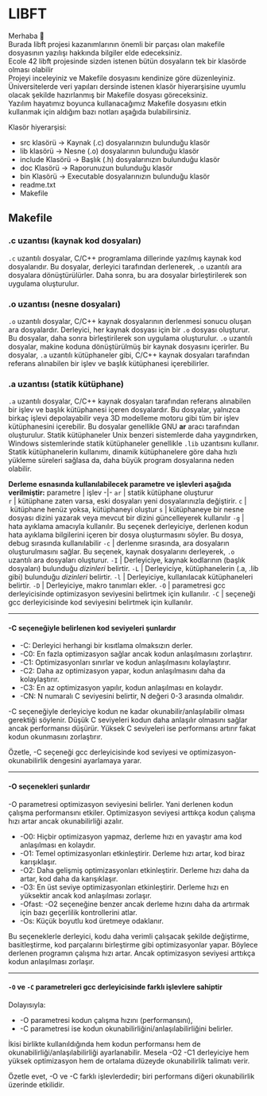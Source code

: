 # LIBFT

Merhaba 👋  
Burada libft projesi kazanımlarının önemli bir parçası olan
makefile dosyasının yazılışı hakkında bilgiler elde edeceksiniz.  
Ecole 42 libft projesinde sizden istenen bütün dosyaların tek bir klasörde olması olabilir  
Projeyi inceleyiniz ve Makefile dosyasını kendinize göre düzenleyiniz.  
Üniversitelerde veri yapıları dersinde istenen klasör hiyerarşisine uyumlu olacak şekilde hazırlanmış bir Makefile dosyası göreceksiniz.  
Yazılım hayatımız boyunca kullanacağımız Makefile dosyasını etkin kullanmak için aldığım bazı notları aşağıda bulabilirsiniz.

Klasör hiyerarşisi:  

- src klasörü -> Kaynak (.c) dosyalarınızın bulunduğu klasör
- lib klasörü -> Nesne (.o) dosyalarının bulunduğu klasör
- include Klasörü -> Başlık (.h) dosyalarınızın bulunduğu klasör
- doc Klasörü -> Raporunuzun bulunduğu klasör
- bin Klasörü -> Executable dosyalarınızın bulunduğu klasör
- readme.txt
- Makefile

## Makefile

### .c uzantısı (kaynak kod dosyaları)

`.c` uzantılı dosyalar, C/C++ programlama dillerinde yazılmış kaynak kod dosyalarıdır. Bu dosyalar, derleyici tarafından derlenerek, `.o` uzantılı ara dosyalara dönüştürülürler. Daha sonra, bu ara dosyalar birleştirilerek son uygulama oluşturulur.

### .o uzantısı (nesne dosyaları)

`.o` uzantılı dosyalar, C/C++ kaynak dosyalarının derlenmesi sonucu oluşan ara dosyalardır. Derleyici, her kaynak dosyası için bir `.o` dosyası oluşturur. Bu dosyalar, daha sonra birleştirilerek son uygulama oluşturulur. `.o` uzantılı dosyalar, makine koduna dönüştürülmüş bir kaynak dosyasını içerirler. Bu dosyalar, `.a` uzantılı kütüphaneler gibi, C/C++ kaynak dosyaları tarafından referans alınabilen bir işlev ve başlık kütüphanesi içerebilirler.

### .a uzantısı (statik kütüphane)

`.a` uzantılı dosyalar, C/C++ kaynak dosyaları tarafından referans alınabilen bir işlev ve başlık kütüphanesi içeren dosyalardır. Bu dosyalar, yalnızca birkaç işlevi depolayabilir veya 3D modelleme motoru gibi tüm bir işlev kütüphanesini içerebilir. Bu dosyalar genellikle GNU **ar** aracı tarafından oluşturulur. Statik kütüphaneler Unix benzeri sistemlerde daha yaygındırken, Windows sistemlerinde statik kütüphaneler genellikle `.lib` uzantısını kullanır. Statik kütüphanelerin kullanımı, dinamik kütüphanelere göre daha hızlı yükleme süreleri sağlasa da, daha büyük program dosyalarına neden olabilir.

**Derleme esnasında kullanılabilecek parametre ve işlevleri aşağıda verilmiştir:**
parametre | işlev
-|-
`ar` | statik kütüphane oluşturur  
`r` | kütüphane zaten varsa, eski dosyaları yeni dosyalarınızla değiştirir.
`c` | kütüphane henüz yoksa, kütüphaneyi oluştur
`s` | kütüphaneye bir nesne dosyası dizini yazarak veya mevcut bir dizini güncelleyerek kullanılır
`-g` | hata ayıklama amacıyla kullanılır. Bu seçenek derleyiciye, derlenen kodun hata ayıklama bilgilerini içeren bir dosya oluşturmasını söyler. Bu dosya, debug sırasında kullanılabilir
`-c` | derlenme sırasında, ara dosyaların oluşturulmasını sağlar. Bu seçenek, kaynak dosyalarını derleyerek, `.o` uzantılı ara dosyaları oluşturur.
`-I` | Derleyiciye, kaynak kodlarının (başlık dosyaları) bulunduğu *dizinleri* belirtir.
`-L` | Derleyiciye, kütüphanelerin (.a, .lib gibi) bulunduğu *dizinleri* belirtir.
`-l` | Derleyiciye, kullanılacak kütüphaneleri belirtir.
`-D` |  Derleyiciye, makro tanımları ekler.
`-O` |  parametresi gcc derleyicisinde optimizasyon seviyesini belirtmek için kullanılır.
 `-C` | seçeneği gcc derleyicisinde kod seviyesini belirtmek için kullanılır.

---

#### -C seçeneğiyle belirlenen kod seviyeleri şunlardır

- -C: Derleyici herhangi bir kısıtlama olmaksızın derler.
- -C0: En fazla optimizasyon sağlar ancak kodun anlaşılmasını zorlaştırır.
- -C1: Optimizasyonları sınırlar ve kodun anlaşılmasını kolaylaştırır.
- -C2: Daha az optimizasyon yapar, kodun anlaşılmasını daha da kolaylaştırır.
- -C3: En az optimizasyon yapılır, kodun anlaşılması en kolaydır.
- -CN: N numaralı C seviyesini belirtir, N değeri 0-3 arasında olmalıdır.

-C seçeneğiyle derleyiciye kodun ne kadar okunabilir/anlaşılabilir olması gerektiği söylenir. Düşük C seviyeleri kodun daha anlaşılır olmasını sağlar ancak performansı düşürür. Yüksek C seviyeleri ise performansı artırır fakat kodun okunmasını zorlaştırır.

Özetle, -C seçeneği gcc derleyicisinde kod seviyesi ve optimizasyon-okunabilirlik dengesini ayarlamaya yarar.

---

#### -O seçenekleri şunlardır

-O parametresi optimizasyon seviyesini belirler. Yani derlenen kodun çalışma performansını etkiler. Optimizasyon seviyesi arttıkça kodun çalışma hızı artar ancak okunabilirliği azalır.

- -O0: Hiçbir optimizasyon yapmaz, derleme hızı en yavaştır ama kod anlaşılması en kolaydır.
- -O1: Temel optimizasyonları etkinleştirir. Derleme hızı artar, kod biraz karışıklaşır.
- -O2: Daha gelişmiş optimizasyonları etkinleştirir. Derleme hızı daha da artar, kod daha da karışıklaşır.
- -O3: En üst seviye optimizasyonları etkinleştirir. Derleme hızı en yüksektir ancak kod anlaşılması zorlaşır.
- -Ofast: -O2 seçeneğine benzer ancak derleme hızını daha da artırmak için bazı geçerlilik kontrollerini atlar.
- -Os: Küçük boyutlu kod üretmeye odaklanır.

Bu seçeneklerle derleyici, kodu daha verimli çalışacak şekilde değiştirme, basitleştirme, kod parçalarını birleştirme gibi optimizasyonlar yapar. Böylece derlenen programın çalışma hızı artar. Ancak optimizasyon seviyesi arttıkça kodun anlaşılması zorlaşır.

---

#### `-O` ve `-C` parametreleri gcc derleyicisinde farklı işlevlere sahiptir

Dolayısıyla:

- -O parametresi kodun çalışma hızını (performansını),
- -C parametresi ise kodun okunabilirliğini/anlaşılabilirliğini belirler.

İkisi birlikte kullanıldığında hem kodun performansı hem de okunabilirliği/anlaşılabilirliği ayarlanabilir. Mesela -O2 -C1 derleyiciye hem yüksek optimizasyon hem de ortalama düzeyde okunabilirlik talimatı verir.

Özetle evet, -O ve -C farklı işlevlerdedir; biri performans diğeri okunabilirlik üzerinde etkilidir.
